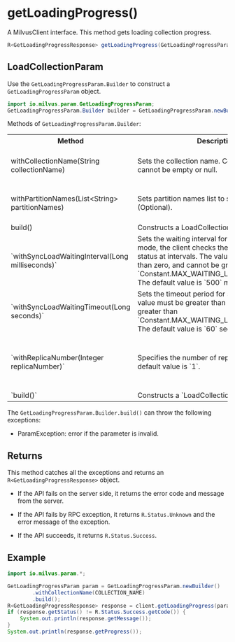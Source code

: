 # getLoadingProgress()

A MilvusClient interface. This method gets loading collection progress.

```java
R<GetLoadingProgressResponse> getLoadingProgress(GetLoadingProgressParam requestParam);
```

## LoadCollectionParam

Use the `GetLoadingProgressParam.Builder` to construct a `GetLoadingProgressParam` object.

```java
import io.milvus.param.GetLoadingProgressParam;
GetLoadingProgressParam.Builder builder = GetLoadingProgressParam.newBuilder();
```

Methods of `GetLoadingProgressParam.Builder`:

<table>
    <tr>
        <th>Method</th>
        <th>Description</th>
        <th>Parameters</th>
    </tr>
    <tr>
        <td>withCollectionName(String collectionName)</td>
        <td>Sets the collection name. Collection name cannot be empty or null.</td>
        <td>collectionName: The name of the collection to load.</td>
    </tr>
    <tr>
        <td>withPartitionNames(List&lt;String> partitionNames)</td>
        <td>Sets partition names list to specify query scope (Optional).</td>
        <td>partitionNames: The name list of partitions to be loaded.</td>
    </tr>
    <tr>
        <td>build()</td>
        <td>Constructs a LoadCollectionParam object.</td>
        <td>N/A</td>
    </tr>
    <tr>
        <td>`withSyncLoadWaitingInterval(Long milliseconds)`</td>
        <td>Sets the waiting interval for sync mode. In sync mode, the client checks the collection load status at intervals. The value must be greater than zero, and cannot be greater than `Constant.MAX_WAITING_LOADING_INTERVAL`. The default value is `500` milliseconds</td>
        <td>`milliseconds`: The time interval in milliseconds for checking the data load status. </td>
    </tr>
    <tr>
        <td>`withSyncLoadWaitingTimeout(Long seconds)`</td>
        <td>Sets the timeout period for sync mode. The value must be greater than zero and cannot be greater than `Constant.MAX_WAITING_LOADING_TIMEOUT`. The default value is `60` seconds.</td>
        <td>`seconds`: A during of time in seconds to wait till timeout.</td>
    </tr>
    <tr>
        <td>`withReplicaNumber(Integer replicaNumber)`</td>
        <td>Specifies the number of replicas to load. The default value is `1`.</td>
        <td>`replicaNumber`: The number of the replicas to load when loading a collection.</td>
    </tr>
    <tr>
        <td>`build()`</td>
        <td>Constructs a `LoadCollectionParam` object</td>
        <td>N/A</td>
    </tr>
</table>

The `GetLoadingProgressParam.Builder.build()` can throw the following exceptions:

- ParamException: error if the parameter is invalid.

## Returns

This method catches all the exceptions and returns an `R<GetLoadingProgressResponse>` object.

- If the API fails on the server side, it returns the error code and message from the server.

- If the API fails by RPC exception, it returns `R.Status.Unknown` and the error message of the exception.

- If the API succeeds, it returns `R.Status.Success`.

## Example

```java
import io.milvus.param.*;

GetLoadingProgressParam param = GetLoadingProgressParam.newBuilder()
        .withCollectionName(COLLECTION_NAME)
        .build();
R<GetLoadingProgressResponse> response = client.getLoadingProgress(param);
if (response.getStatus() != R.Status.Success.getCode()) {
    System.out.println(response.getMessage());
}
System.out.println(response.getProgress());
```

